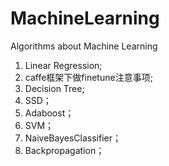 # MachineLearning
Algorithms about Machine Learning
1. Linear Regression;
2. caffe框架下做finetune注意事项;
3. Decision Tree;
4. SSD；
5. Adaboost；
6. SVM；
7. NaiveBayesClassifier；
8. Backpropagation；
